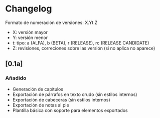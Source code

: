 # Changelog

Formato de numeración de versiones: X.Yt.Z

* X: versión mayor
* Y: versión menor
* t: tipo: a (ALFA), b (BETA), r (RELEASE), rc (RELEASE CANDIDATE)
* Z: revisiones, correciones sobre las versión (si no aplica no aparece)

## [0.1a]
### Añadido

- Generación de capítulos
- Exportación de párrafos en texto crudo (sin estilos internos)
- Exportación de cabeceras (sin estilos internos)
- Exportación de notas al pie
- Plantilla básica con soporte para elementos exportados
